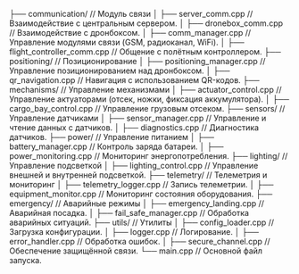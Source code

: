 ├── communication/            // Модуль связи
│   ├── server_comm.cpp       // Взаимодействие с центральным сервером.
│   ├── dronebox_comm.cpp     // Взаимодействие с дронбоксом.
│   ├── comm_manager.cpp      // Управление модулями связи (GSM, радиоканал, WiFi).
│   ├── flight_controller_comm.cpp // Общение с полётным контроллером.
├── positioning/              // Позиционирование
│   ├── positioning_manager.cpp // Управление позиционированием над дронбоксом.
│   ├── qr_navigation.cpp     // Навигация с использованием QR-кодов.
├── mechanisms/               // Управление механизмами
│   ├── actuator_control.cpp  // Управление актуаторами (отсек, ножки, фиксация аккумулятора).
│   ├── cargo_bay_control.cpp // Управление грузовым отсеком.
├── sensors/                  // Управление датчиками
│   ├── sensor_manager.cpp    // Управление и чтение данных с датчиков.
│   ├── diagnostics.cpp       // Диагностика датчиков.
├── power/                    // Управление питанием
│   ├── battery_manager.cpp   // Контроль заряда батареи.
│   ├── power_monitoring.cpp  // Мониторинг энергопотребления.
├── lighting/                 // Управление подсветкой
│   ├── lighting_control.cpp  // Управление внешней и внутренней подсветкой.
├── telemetry/                // Телеметрия и мониторинг
│   ├── telemetry_logger.cpp  // Запись телеметрии.
│   ├── equipment_monitor.cpp // Мониторинг состояния оборудования.
├── emergency/                // Аварийные режимы
│   ├── emergency_landing.cpp // Аварийная посадка.
│   ├── fail_safe_manager.cpp // Обработка аварийных ситуаций.
├── utils/                    // Утилиты
│   ├── config_loader.cpp     // Загрузка конфигурации.
│   ├── logger.cpp            // Логирование.
│   ├── error_handler.cpp     // Обработка ошибок.
│   ├── secure_channel.cpp    // Обеспечение защищённой связи.
└── main.cpp                  // Основной файл запуска.
